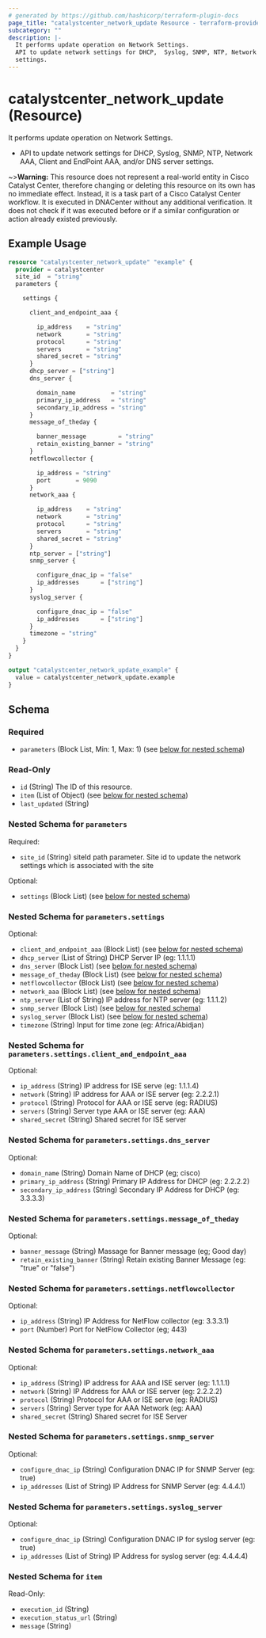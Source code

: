 ```yaml
---
# generated by https://github.com/hashicorp/terraform-plugin-docs
page_title: "catalystcenter_network_update Resource - terraform-provider-catalystcenter"
subcategory: ""
description: |-
  It performs update operation on Network Settings.
  API to update network settings for DHCP,  Syslog, SNMP, NTP, Network AAA, Client and EndPoint AAA, and/or DNS server
  settings.
---
```


# catalystcenter_network_update (Resource)

It performs update operation on Network Settings.

- API to update network settings for DHCP,  Syslog, SNMP, NTP, Network AAA, Client and EndPoint AAA, and/or DNS server
settings.



~>**Warning:**
This resource does not represent a real-world entity in Cisco Catalyst Center, therefore changing or deleting this resource on its own has no immediate effect.
Instead, it is a task part of a Cisco Catalyst Center workflow. It is executed in DNACenter without any additional verification. It does not check if it was executed before or if a similar configuration or action already existed previously.

## Example Usage

```terraform
resource "catalystcenter_network_update" "example" {
  provider = catalystcenter
  site_id  = "string"
  parameters {

    settings {

      client_and_endpoint_aaa {

        ip_address    = "string"
        network       = "string"
        protocol      = "string"
        servers       = "string"
        shared_secret = "string"
      }
      dhcp_server = ["string"]
      dns_server {

        domain_name          = "string"
        primary_ip_address   = "string"
        secondary_ip_address = "string"
      }
      message_of_theday {

        banner_message         = "string"
        retain_existing_banner = "string"
      }
      netflowcollector {

        ip_address = "string"
        port       = 9090
      }
      network_aaa {

        ip_address    = "string"
        network       = "string"
        protocol      = "string"
        servers       = "string"
        shared_secret = "string"
      }
      ntp_server = ["string"]
      snmp_server {

        configure_dnac_ip = "false"
        ip_addresses      = ["string"]
      }
      syslog_server {

        configure_dnac_ip = "false"
        ip_addresses      = ["string"]
      }
      timezone = "string"
    }
  }
}

output "catalystcenter_network_update_example" {
  value = catalystcenter_network_update.example
}
```

<!-- schema generated by tfplugindocs -->
## Schema

### Required

- `parameters` (Block List, Min: 1, Max: 1) (see [below for nested schema](#nestedblock--parameters))

### Read-Only

- `id` (String) The ID of this resource.
- `item` (List of Object) (see [below for nested schema](#nestedatt--item))
- `last_updated` (String)

<a id="nestedblock--parameters"></a>
### Nested Schema for `parameters`

Required:

- `site_id` (String) siteId path parameter. Site id to update the network settings which is associated with the site

Optional:

- `settings` (Block List) (see [below for nested schema](#nestedblock--parameters--settings))

<a id="nestedblock--parameters--settings"></a>
### Nested Schema for `parameters.settings`

Optional:

- `client_and_endpoint_aaa` (Block List) (see [below for nested schema](#nestedblock--parameters--settings--client_and_endpoint_aaa))
- `dhcp_server` (List of String) DHCP Server IP (eg: 1.1.1.1)
- `dns_server` (Block List) (see [below for nested schema](#nestedblock--parameters--settings--dns_server))
- `message_of_theday` (Block List) (see [below for nested schema](#nestedblock--parameters--settings--message_of_theday))
- `netflowcollector` (Block List) (see [below for nested schema](#nestedblock--parameters--settings--netflowcollector))
- `network_aaa` (Block List) (see [below for nested schema](#nestedblock--parameters--settings--network_aaa))
- `ntp_server` (List of String) IP address for NTP server (eg: 1.1.1.2)
- `snmp_server` (Block List) (see [below for nested schema](#nestedblock--parameters--settings--snmp_server))
- `syslog_server` (Block List) (see [below for nested schema](#nestedblock--parameters--settings--syslog_server))
- `timezone` (String) Input for time zone (eg: Africa/Abidjan)

<a id="nestedblock--parameters--settings--client_and_endpoint_aaa"></a>
### Nested Schema for `parameters.settings.client_and_endpoint_aaa`

Optional:

- `ip_address` (String) IP address for ISE serve (eg: 1.1.1.4)
- `network` (String) IP address for AAA or ISE server (eg: 2.2.2.1)
- `protocol` (String) Protocol for AAA or ISE serve (eg: RADIUS)
- `servers` (String) Server type AAA or ISE server (eg: AAA)
- `shared_secret` (String) Shared secret for ISE server


<a id="nestedblock--parameters--settings--dns_server"></a>
### Nested Schema for `parameters.settings.dns_server`

Optional:

- `domain_name` (String) Domain Name of DHCP (eg; cisco)
- `primary_ip_address` (String) Primary IP Address for DHCP (eg: 2.2.2.2)
- `secondary_ip_address` (String) Secondary IP Address for DHCP (eg: 3.3.3.3)


<a id="nestedblock--parameters--settings--message_of_theday"></a>
### Nested Schema for `parameters.settings.message_of_theday`

Optional:

- `banner_message` (String) Massage for Banner message (eg; Good day)
- `retain_existing_banner` (String) Retain existing Banner Message (eg: "true" or "false")


<a id="nestedblock--parameters--settings--netflowcollector"></a>
### Nested Schema for `parameters.settings.netflowcollector`

Optional:

- `ip_address` (String) IP Address for NetFlow collector (eg: 3.3.3.1)
- `port` (Number) Port for NetFlow Collector (eg; 443)


<a id="nestedblock--parameters--settings--network_aaa"></a>
### Nested Schema for `parameters.settings.network_aaa`

Optional:

- `ip_address` (String) IP address for AAA and ISE server (eg: 1.1.1.1)
- `network` (String) IP Address for AAA or ISE server (eg: 2.2.2.2)
- `protocol` (String) Protocol for AAA or ISE serve (eg: RADIUS)
- `servers` (String) Server type for AAA Network (eg: AAA)
- `shared_secret` (String) Shared secret for ISE Server


<a id="nestedblock--parameters--settings--snmp_server"></a>
### Nested Schema for `parameters.settings.snmp_server`

Optional:

- `configure_dnac_ip` (String) Configuration DNAC IP for SNMP Server (eg: true)
- `ip_addresses` (List of String) IP Address for SNMP Server (eg: 4.4.4.1)


<a id="nestedblock--parameters--settings--syslog_server"></a>
### Nested Schema for `parameters.settings.syslog_server`

Optional:

- `configure_dnac_ip` (String) Configuration DNAC IP for syslog server (eg: true)
- `ip_addresses` (List of String) IP Address for syslog server (eg: 4.4.4.4)




<a id="nestedatt--item"></a>
### Nested Schema for `item`

Read-Only:

- `execution_id` (String)
- `execution_status_url` (String)
- `message` (String)
